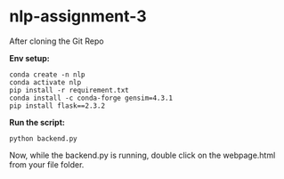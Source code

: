# nlp-assignment-3

After cloning the Git Repo

**Env setup:**
```shell
conda create -n nlp
conda activate nlp
pip install -r requirement.txt
conda install -c conda-forge gensim=4.3.1
pip install flask==2.3.2
```

**Run the script:**
```shell
python backend.py
```
Now, while the backend.py is running, double click on the webpage.html from your file folder.

